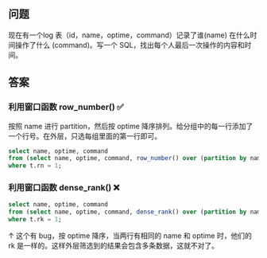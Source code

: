 
## 问题
现在有一个log 表（id，name，optime，command）记录了谁(name) 在什么时间操作了什么 (command)。写一个 SQL，找出每个人最后一次操作的内容和时间。

## 答案

### 利用窗口函数 row_number()   ✅
按照 name 进行 partition，然后按 optime 降序排列。给分组中的每一行添加了一个行号。在外层，只选每组里面的第一行即可。
```sql
select name, optime, command 
from (select name, optime, command, row_number() over (partition by name order by optime desc) rn from log) t
where t.rn = 1;
```


### 利用窗口函数 dense_rank()  ❌
```sql
select name, optime, command 
from (select name, optime, command, dense_rank() over (partition by name order by optime desc) rk from log) t 
where t.rk = 1;
```
↑ 这个有 bug，按 optime 降序，当两行有相同的 name 和 optime 时，他们的 rk 是一样的。这样外层筛选到的结果会包含多条数据，这就不对了。